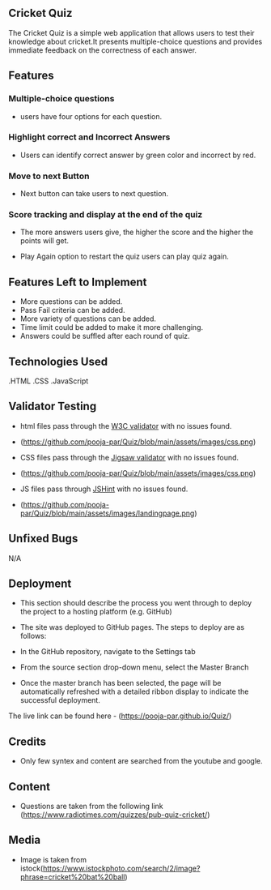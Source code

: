 
## Cricket Quiz

The Cricket Quiz is a simple web application that allows users to test their knowledge about cricket.It presents multiple-choice questions and provides immediate feedback on the correctness of each answer. 

## Features

### Multiple-choice questions

- users have four options for each question.

### Highlight correct and Incorrect Answers

- Users can identify correct answer by green color and incorrect by red.

### Move to next Button

- Next button can take users to next question.

### Score tracking and display at the end of the quiz

- The more answers users give, the higher the score and the higher the points will get.

- Play Again option to restart the quiz
  users can play quiz again.

## Features Left to Implement

- More questions can be added.
- Pass Fail criteria can be added.
- More variety of questions can  be added.
- Time limit could be added to make it more challenging. 
- Answers could be suffled after each round of quiz. 

## Technologies Used

.HTML
.CSS
.JavaScript

## Validator Testing 

- html files pass through the [W3C validator](https://validator.w3.org/) with no issues found.
- (<https://github.com/pooja-par/Quiz/blob/main/assets/images/css.png>)

- CSS files pass through the [Jigsaw validator](https://jigsaw.w3.org/css-validator/) with no issues found.
- (<https://github.com/pooja-par/Quiz/blob/main/assets/images/css.png>)

- JS files pass through [JSHint](https://jshint.com/) with no issues found.
- (<https://github.com/pooja-par/Quiz/blob/main/assets/images/landingpage.png>)

## Unfixed Bugs

N/A

## Deployment

- This section should describe the process you went through to deploy the project to a hosting platform 
  (e.g. GitHub) 

- The site was deployed to GitHub pages. The steps to deploy are as follows: 
- In the GitHub repository, navigate to the Settings tab 
- From the source section drop-down menu, select the Master Branch
- Once the master branch has been selected, the page will be automatically refreshed with a detailed      ribbon display to indicate the successful deployment. 

The live link can be found here - (https://pooja-par.github.io/Quiz/)


## Credits 

- Only few syntex and content are searched from the youtube and google. 

## Content

- Questions are taken from the following link (https://www.radiotimes.com/quizzes/pub-quiz-cricket/)

## Media

- Image is taken from istock(https://www.istockphoto.com/search/2/image?phrase=cricket%20bat%20ball)